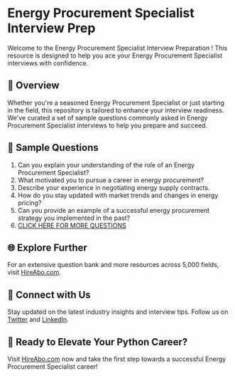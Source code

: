 # Energy Procurement Specialist Interview Prep

Welcome to the Energy Procurement Specialist Interview Preparation ! This resource is designed to help you ace your Energy Procurement Specialist interviews with confidence.

## 🚀 Overview

Whether you're a seasoned Energy Procurement Specialist or just starting in the field, this repository is tailored to enhance your interview readiness. We've curated a set of sample questions commonly asked in Energy Procurement Specialist interviews to help you prepare and succeed.

## 📝 Sample Questions

1. Can you explain your understanding of the role of an Energy Procurement Specialist?
2. What motivated you to pursue a career in energy procurement?
3. Describe your experience in negotiating energy supply contracts.
4. How do you stay updated with market trends and changes in energy pricing?
5. Can you provide an example of a successful energy procurement strategy you implemented in the past?
6. [CLICK HERE FOR MORE QUESTIONS](https://hireabo.com/job/20_1_14/Energy%20Procurement%20Specialist)

## 🌐 Explore Further

For an extensive question bank and more resources across 5,000 fields, visit [HireAbo.com](https://www.hireabo.com).

## 📱 Connect with Us

Stay updated on the latest industry insights and interview tips. Follow us on [Twitter](https://twitter.com/hireabo) and [LinkedIn](https://www.linkedin.com/in/hire-abo-3609972a8/).

## 🚀 Ready to Elevate Your Python Career?

Visit [HireAbo.com](https://www.hireabo.com) now and take the first step towards a successful Energy Procurement Specialist career!